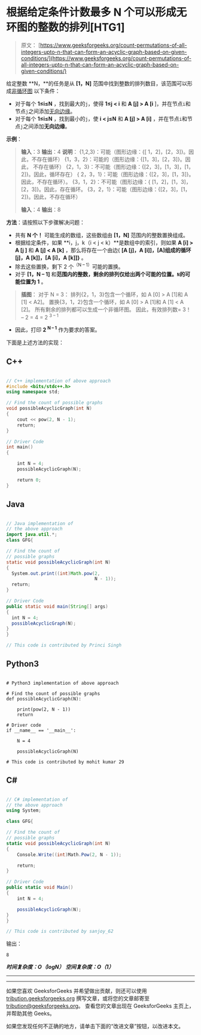 # 根据给定条件计数最多 N 个可以形成无环图的整数的排列[H​​TG1]

> 原文： [https://www.geeksforgeeks.org/count-permutations-of-all-integers-upto-n-that-can-form-an-acyclic-graph-based-on-given-conditions/](https://www.geeksforgeeks.org/count-permutations-of-all-integers-upto-n-that-can-form-an-acyclic-graph-based-on-given-conditions/)

给定整数 **N，**的任务是从 **[1，N]** 范围中找到整数的排列数目，该范围可以形成[非循环图](https://en.wikipedia.org/wiki/Directed_acyclic_graph) 以下条件：

*   对于每个 **1≤i≤N** ，找到最大的`j`，使得 **1≤j < i** 和 **A [j] > A [i** ]，并在节点`i`和节点`j`之间添加[无向边缘](https://www.geeksforgeeks.org/count-number-edges-undirected-graph/)。
*   对于每个 **1≤i≤N** ，找到最小的`j`，使 **i < j≤N** 和 **A [j] > A [i]** ，并在节点`i`和节点`j`之间添加**无向边缘**。

**示例**：

> **输入**：3
> **输出**：4
> **说明**：
> {1,2,3}：可能（图形边缘：{[ 1，2]，[2，3]}。因此，不存在循环）
> {1，3，2}：可能的（图形边缘：{[1，3]，[2，3]}。因此， 不存在循环）
> {2，1，3}：不可能（图形边缘：{[2，3]，[1，3]，[1，2]}。因此，循环存在）
> { 2，3，1}：可能（图形边缘：{[2，3]，[1，3]}。因此，不存在循环）。
> {3，1，2}：不可能（图形边缘：{ [1，2]，[1，3]，[2，3]}。因此，存在循环。
> {3，2，1}：可能（图形边缘：{[2，3]，[1， 2]}。因此，不存在循环）
> 
> **输入**：4
> **输出**：8

**方法**：请按照以下步骤解决问题：

*   共有 **N 个！** 可能生成的数组，这些数组由 **[1，N]** 范围内的整数置换组成。
*   根据给定条件，如果 **i，j，k（i < j < k）**是数组中的索引，则如果 **A [i] > A [j ]** 和 **A [j] < A [k]** ，那么将存在一个由边{ **[A [j]，A [i]]，[A]组成的循环 [j]，A [k]]，[A [i]，A [k]]}** 。
*   除去这些置换，剩下 2 个<sup>（N – 1）</sup>可能的置换。
*   对于 **[1，N – 1]** 和**范围内的整数，剩余的排列仅给出两个可能的位置。`N`的可能位置为 1** 。

> **插图**：
> 对于 N = 3：
> 排列{2，1，3}包含一个循环，如 A [0] > A [1]和 A [1] < A2]。
> 置换{3，1，2}包含一个循环，如 A [0] > A [1]和 A [1] < A [2]。
> 所有剩余的排列都可以生成一个非循环图。
> 因此，有效排列数= 3！ – 2 = 4 = 2 <sup>3 – 1</sup>

*   因此，打印 **2 <sup>N – 1</sup>** 作为要求的答案。

下面是上述方法的实现：

## C++

```cpp

// C++ implementation of above approach
#include <bits/stdc++.h>
using namespace std;

// Find the count of possible graphs
void possibleAcyclicGraph(int N)
{
    cout << pow(2, N - 1);
    return;
}

// Driver Code
int main()
{

    int N = 4;
    possibleAcyclicGraph(N);

    return 0;
}

```

## Java

```java

// Java implementation of 
// the above approach
import java.util.*;
class GFG{

// Find the count of 
// possible graphs
static void possibleAcyclicGraph(int N)
{
  System.out.print((int)Math.pow(2, 
                                 N - 1));
  return;
}

// Driver Code
public static void main(String[] args)
{
  int N = 4;
  possibleAcyclicGraph(N);
}
}

// This code is contributed by Princi Singh

```

## Python3

```

# Python3 implementation of above approach

# Find the count of possible graphs
def possibleAcyclicGraph(N):

    print(pow(2, N - 1))
    return

# Driver code
if __name__ == '__main__':

    N = 4

    possibleAcyclicGraph(N)

# This code is contributed by mohit kumar 29

```

## C#

```cs

// C# implementation of 
// the above approach
using System;

class GFG{

// Find the count of 
// possible graphs
static void possibleAcyclicGraph(int N)
{
    Console.Write((int)Math.Pow(2, N - 1));

    return;
}

// Driver Code
public static void Main()
{
    int N = 4;

    possibleAcyclicGraph(N);
}
}

// This code is contributed by sanjoy_62

```

输出：

```
8

```

***时间复杂度：O（logN）***
***空间复杂度：O（1）***



* * *

* * *

如果您喜欢 GeeksforGeeks 并希望做出贡献，则还可以使用 [tribution.geeksforgeeks.org](https://contribute.geeksforgeeks.org/) 撰写文章，或将您的文章邮寄至 tribution@geeksforgeeks.org。 查看您的文章出现在 GeeksforGeeks 主页上，并帮助其他 Geeks。

如果您发现任何不正确的地方，请单击下面的“改进文章”按钮，以改进本文。